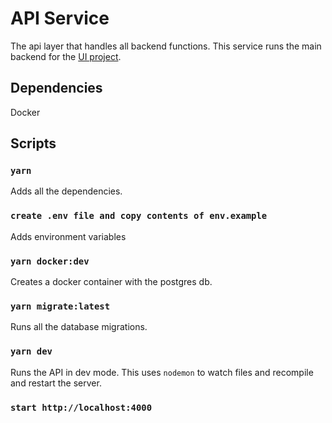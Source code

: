 # API Service

The api layer that handles all backend functions. This service runs the main backend for the [UI project](https://github.com/fin-sazee/platform-backend).

## Dependencies

Docker

## Scripts

### `yarn`

Adds all the dependencies.

### `create .env file and copy contents of env.example`

Adds environment variables

### `yarn docker:dev`

Creates a docker container with the postgres db.

### `yarn migrate:latest`

Runs all the database migrations.

### `yarn dev`

Runs the API in dev mode. This uses `nodemon` to watch files and recompile and restart the server.

### `start http://localhost:4000`

